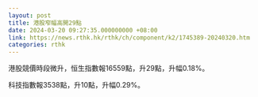 ```yaml
---
layout: post
title: 港股窄幅高開29點
date: 2024-03-20 09:27:35.000000000 +08:00
link: https://news.rthk.hk/rthk/ch/component/k2/1745389-20240320.htm
categories: rthk
---
```


港股競價時段微升，恒生指數報16559點，升29點，升幅0.18%。

科技指數報3538點，升10點，升幅0.29%。
